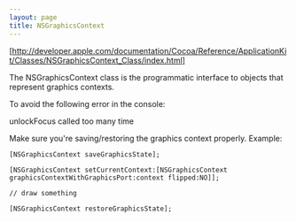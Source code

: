 ```yaml
---
layout: page
title: NSGraphicsContext
---
```


[http://developer.apple.com/documentation/Cocoa/Reference/ApplicationKit/Classes/NSGraphicsContext_Class/index.html]

The NSGraphicsContext class is the programmatic interface to objects that represent graphics contexts.




To avoid the following error in the console:

unlockFocus called too many time 

Make sure you're saving/restoring the graphics context properly.  Example:

	[NSGraphicsContext saveGraphicsState];
	
	[NSGraphicsContext setCurrentContext:[NSGraphicsContext graphicsContextWithGraphicsPort:context flipped:NO]];

	// draw something

	[NSGraphicsContext restoreGraphicsState];

